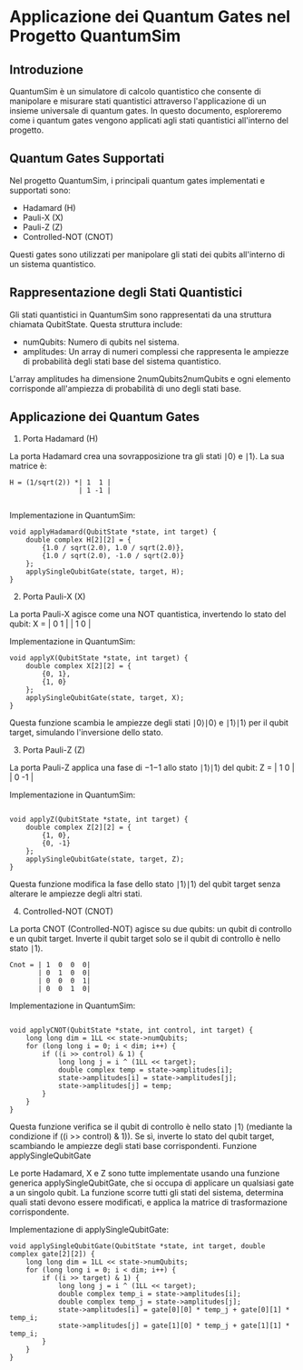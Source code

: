 # Applicazione dei Quantum Gates nel Progetto QuantumSim

## Introduzione

QuantumSim è un simulatore di calcolo quantistico che consente di manipolare e misurare stati quantistici attraverso l'applicazione di un insieme universale di quantum gates.
In questo documento, esploreremo come i quantum gates vengono applicati agli stati quantistici all'interno del progetto.

## Quantum Gates Supportati

Nel progetto QuantumSim, i principali quantum gates implementati e supportati sono:

- Hadamard (H)
- Pauli-X (X)
- Pauli-Z (Z)
- Controlled-NOT (CNOT)

Questi gates sono utilizzati per manipolare gli stati dei qubits all'interno di un sistema quantistico.

## Rappresentazione degli Stati Quantistici

Gli stati quantistici in QuantumSim sono rappresentati da una struttura chiamata QubitState. Questa struttura include:

- numQubits: Numero di qubits nel sistema.
- amplitudes: Un array di numeri complessi che rappresenta le ampiezze di probabilità degli stati base del sistema quantistico.

L'array amplitudes ha dimensione 2numQubits2numQubits e ogni elemento corrisponde all'ampiezza di probabilità di uno degli stati base.

## Applicazione dei Quantum Gates
1. Porta Hadamard (H)

La porta Hadamard crea una sovrapposizione tra gli stati ∣0⟩ e ∣1⟩. La sua matrice è:
```
H = (1/sqrt(2)) *| 1  1 |
                 | 1 -1 |
    
```
Implementazione in QuantumSim:

```
void applyHadamard(QubitState *state, int target) {
    double complex H[2][2] = {
        {1.0 / sqrt(2.0), 1.0 / sqrt(2.0)},
        {1.0 / sqrt(2.0), -1.0 / sqrt(2.0)}
    };
    applySingleQubitGate(state, target, H);
}
```
2. Porta Pauli-X (X)

La porta Pauli-X agisce come una NOT quantistica, invertendo lo stato del qubit:
X = | 0  1 |
    | 1  0 |

Implementazione in QuantumSim:

```
void applyX(QubitState *state, int target) {
    double complex X[2][2] = {
        {0, 1},
        {1, 0}
    };
    applySingleQubitGate(state, target, X);
}
```
Questa funzione scambia le ampiezze degli stati ∣0⟩∣0⟩ e ∣1⟩∣1⟩ per il qubit target, simulando l'inversione dello stato.

3. Porta Pauli-Z (Z)

La porta Pauli-Z applica una fase di −1−1 allo stato ∣1⟩∣1⟩ del qubit:
Z = | 1  0 |
    | 0 -1 |

Implementazione in QuantumSim:
```

void applyZ(QubitState *state, int target) {
    double complex Z[2][2] = {
        {1, 0},
        {0, -1}
    };
    applySingleQubitGate(state, target, Z);
}
```
Questa funzione modifica la fase dello stato ∣1⟩∣1⟩ del qubit target senza alterare le ampiezze degli altri stati.

4. Controlled-NOT (CNOT)

La porta CNOT (Controlled-NOT) agisce su due qubits: un qubit di controllo e un qubit target. 
Inverte il qubit target solo se il qubit di controllo è nello stato ∣1⟩.
```
Cnot = | 1  0  0  0|
       | 0  1  0  0|
       | 0  0  0  1|
       | 0  0  1  0|
```
Implementazione in QuantumSim:

```

void applyCNOT(QubitState *state, int control, int target) {
    long long dim = 1LL << state->numQubits;
    for (long long i = 0; i < dim; i++) {
        if ((i >> control) & 1) {
            long long j = i ^ (1LL << target);
            double complex temp = state->amplitudes[i];
            state->amplitudes[i] = state->amplitudes[j];
            state->amplitudes[j] = temp;
        }
    }
}
```
Questa funzione verifica se il qubit di controllo è nello stato ∣1⟩ (mediante la condizione if ((i >> control) & 1)). Se sì, inverte lo stato del qubit target, scambiando le ampiezze degli stati base corrispondenti.
Funzione applySingleQubitGate

Le porte Hadamard, X e Z sono tutte implementate usando una funzione generica applySingleQubitGate, che si occupa di applicare un qualsiasi gate a un singolo qubit. La funzione scorre tutti gli stati del sistema, determina quali stati devono essere modificati, e applica la matrice di trasformazione corrispondente.

Implementazione di applySingleQubitGate:

```
void applySingleQubitGate(QubitState *state, int target, double complex gate[2][2]) {
    long long dim = 1LL << state->numQubits;
    for (long long i = 0; i < dim; i++) {
        if ((i >> target) & 1) {
            long long j = i ^ (1LL << target);
            double complex temp_i = state->amplitudes[i];
            double complex temp_j = state->amplitudes[j];
            state->amplitudes[i] = gate[0][0] * temp_j + gate[0][1] * temp_i;
            state->amplitudes[j] = gate[1][0] * temp_j + gate[1][1] * temp_i;
        }
    }
}
```
